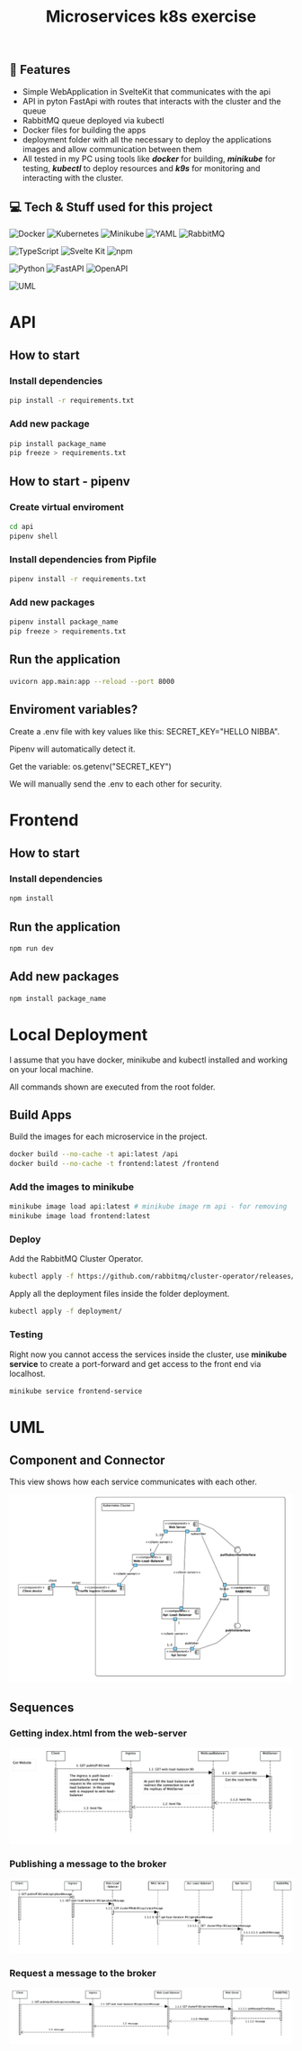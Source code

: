 <div align="center">
  <!-- <img src="static/logo512x512.png" alt="Your Project Logo" width="160"> -->
  <h1>Microservices k8s exercise</h1>
  <p> </p>
</div>
<br>

## 🚀 Features

- Simple WebApplication in SvelteKit that communicates with the api
- API in pyton FastApi with routes that interacts with the cluster and the queue
- RabbitMQ queue deployed via kubectl
- Docker files for building the apps
- deployment folder with all the necessary to deploy the applications images and allow communication between them
- All tested in my PC using tools like ***docker*** for building, ***minikube*** for testing, ***kubectl*** to deploy resources and ***k9s*** for monitoring and interacting with the cluster.

## 💻 Tech & Stuff used for this project 

![Docker](https://img.shields.io/badge/Docker-%232496ED.svg?style=for-the-badge&logo=docker&logoColor=white)
![Kubernetes](https://img.shields.io/badge/Kubernetes-%23326CE5.svg?style=for-the-badge&logo=kubernetes&logoColor=white)
![Minikube](https://img.shields.io/badge/Minikube-%230081CB.svg?style=for-the-badge&logo=minikube&logoColor=white)
![YAML](https://img.shields.io/badge/YAML-%23000000.svg?style=for-the-badge&logo=yaml&logoColor=white)
![RabbitMQ](https://img.shields.io/badge/RabbitMQ-%23FF6600.svg?style=for-the-badge&logo=rabbitmq&logoColor=white)

![TypeScript](https://img.shields.io/badge/typescript-%23007ACC.svg?style=for-the-badge&logo=typescript&logoColor=white)
![Svelte Kit](https://img.shields.io/badge/Svelte%20Kit-%23FF3E00.svg?style=for-the-badge&logo=svelte&logoColor=white)
![npm](https://img.shields.io/badge/npm-%23000000.svg?style=for-the-badge&logo=npm&logoColor=white)

![Python](https://img.shields.io/badge/Python-%233776AB.svg?style=for-the-badge&logo=python&logoColor=white)
![FastAPI](https://img.shields.io/badge/FastAPI-%23007ACC.svg?style=for-the-badge&logo=fastapi&logoColor=white)
![OpenAPI](https://img.shields.io/badge/OpenAPI-%2361DAFB.svg?style=for-the-badge&logo=openapi-initiative&logoColor=white)

![UML](https://img.shields.io/badge/UML-%23000000.svg?style=for-the-badge&logo=uml&logoColor=white)


# API

## How to start

### Install dependencies

```bash
pip install -r requirements.txt
```

### Add new package

```bash
pip install package_name
pip freeze > requirements.txt
```

## How to start - pipenv

### Create virtual enviroment

```bash
cd api
pipenv shell
```

### Install dependencies from Pipfile

```bash
pipenv install -r requirements.txt
```

### Add new packages 

```bash
pipenv install package_name
pip freeze > requirements.txt
```

## Run the application
```bash
uvicorn app.main:app --reload --port 8000
```

## Enviroment variables?

Create a .env file with key values like this: SECRET_KEY="HELLO NIBBA".

Pipenv will automatically detect it.

Get the variable: os.getenv("SECRET_KEY")

We will manually send the .env to each other for security. 

# Frontend

## How to start

### Install dependencies

```bash
npm install
```

## Run the application

```bash
npm run dev
```
## Add new packages

```bash
npm install package_name
```

# Local Deployment

I assume that you have docker, minikube and kubectl installed and working on your local machine.

All commands shown are executed from the root folder.

## Build Apps

Build the images for each microservice in the project.

```bash
docker build --no-cache -t api:latest /api
docker build --no-cache -t frontend:latest /frontend
```

### Add the images to minikube

```bash
minikube image load api:latest # minikube image rm api - for removing
minikube image load frontend:latest
```

### Deploy

Add the RabbitMQ Cluster Operator.

```bash
kubectl apply -f https://github.com/rabbitmq/cluster-operator/releases/latest/download/cluster-operator.yml
```

Apply all the deployment files inside the folder deployment.

```bash
kubectl apply -f deployment/
```

### Testing

Right now you cannot access the services inside the cluster, use **minikube service** to create a port-forward and get access to the front end via localhost.

```bash
minikube service frontend-service
```


# UML 

## Component and Connector

This view shows how each service communicates with each other.

![](static/CeC.png)

## Sequences

### Getting index.html from the web-server

![](static/GetWebsite.png)

### Publishing a message to the broker

![](static/PublishMessage.png)

### Request a message to the broker

![](static/GetMessage.png)
